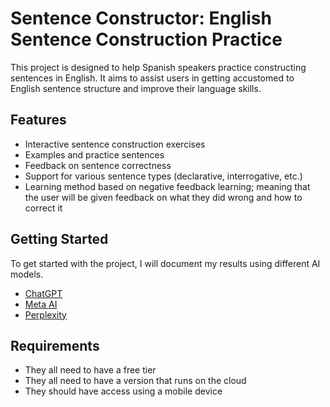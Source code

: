 # Sentence Constructor: English Sentence Construction Practice

This project is designed to help Spanish speakers practice constructing sentences in English. It aims to assist users in getting accustomed to English sentence structure and improve their language skills.

## Features

- Interactive sentence construction exercises
- Examples and practice sentences
- Feedback on sentence correctness
- Support for various sentence types (declarative, interrogative, etc.)
- Learning method based on negative feedback learning; meaning that the user will be given feedback on what they did wrong and how to correct it

## Getting Started

To get started with the project, I will document my results using different AI models.

- [ChatGPT](./chatgpt/README.md)
- [Meta AI](./meta-ai/README.md)
- [Perplexity](./perplexity/README.md)

## Requirements

- They all need to have a free tier
- They all need to have a version that runs on the cloud
- They should have access using a mobile device

